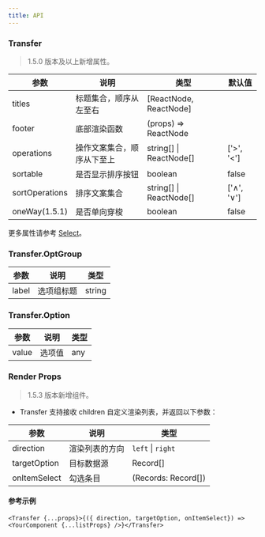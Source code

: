 ```yaml
---
title: API
---
```


### Transfer

> 1.5.0 版本及以上新增属性。

| 参数      | 说明                                     | 类型        |默认值 |
|-----------|------------------------------------------|------------|--------|
| titles | 标题集合，顺序从左至右 | \[ReactNode, ReactNode] |  |
| footer | 底部渲染函数 | (props) => ReactNode |  |
| operations | 操作文案集合，顺序从下至上 | string\[] \| ReactNode[] | ['>', '<'] |
| sortable | 是否显示排序按钮 | boolean | false |
| sortOperations | 排序文案集合 | string\[] \| ReactNode[] | ['∧', '∨'] |
| oneWay(1.5.1) | 是否单向穿梭 | boolean | false |

更多属性请参考 [Select](/zh/procmp/data-entry/select/#Select)。


### Transfer.OptGroup 

| 参数      | 说明                                     | 类型        |
|-----------|------------------------------------------|------------|
| label | 选项组标题 | string |

### Transfer.Option

| 参数      | 说明                                     | 类型        |
|-----------|------------------------------------------|------------|
| value | 选项值 | any |

### Render Props

> 1.5.3 版本新增组件。

- Transfer 支持接收 children 自定义渲染列表，并返回以下参数：

| 参数      | 说明                                     | 类型        |
|-----------|------------------------------------------|------------|
| direction | 渲染列表的方向 | `left` \| `right`  |
| targetOption | 目标数据源 | Record[]  |
| onItemSelect | 勾选条目 | (Records: Record[])  |

#### 参考示例

```
<Transfer {...props}>{({ direction, targetOption, onItemSelect}) => <YourComponent {...listProps} />}</Transfer>
 ```